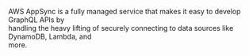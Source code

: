 AWS AppSync is a fully managed service that makes it easy to develop GraphQL APIs by  
handling the heavy lifting of securely connecting to data sources like DynamoDB, Lambda, and  
more.